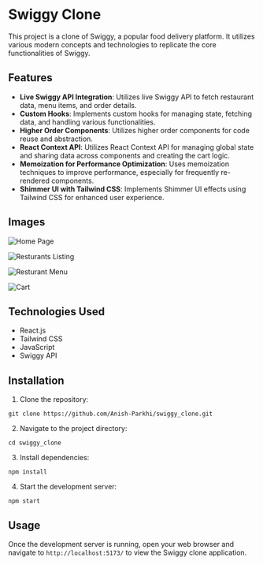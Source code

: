 # Swiggy Clone

This project is a clone of Swiggy, a popular food delivery platform. It utilizes various modern concepts and technologies to replicate the core functionalities of Swiggy.

## Features

- **Live Swiggy API Integration**: Utilizes live Swiggy API to fetch restaurant data, menu items, and order details.
- **Custom Hooks**: Implements custom hooks for managing state, fetching data, and handling various functionalities.
- **Higher Order Components**: Utilizes higher order components for code reuse and abstraction.
- **React Context API**: Utilizes React Context API for managing global state and sharing data across components and creating the cart logic.
- **Memoization for Performance Optimization**: Uses memoization techniques to improve performance, especially for frequently re-rendered components.
- **Shimmer UI with Tailwind CSS**: Implements Shimmer UI effects using Tailwind CSS for enhanced user experience.

## Images

![Home Page](https://github.com/Anish-Parkhi/swiggy_clone/assets/93964690/e3da1de6-bc2f-4780-bf77-5e5ed90bf234)

![Resturants Listing](https://github.com/Anish-Parkhi/swiggy_clone/assets/93964690/98787cf6-0bb8-4282-bcb2-8b5b98c664ad)

![Resturant Menu](https://github.com/Anish-Parkhi/swiggy_clone/assets/93964690/465b9364-eaf6-4f77-ba0d-04d12440ade8)

![Cart](https://github.com/Anish-Parkhi/swiggy_clone/assets/93964690/452cacb1-bd95-489d-a325-9d1718915f23)


## Technologies Used

- React.js
- Tailwind CSS
- JavaScript
- Swiggy API

## Installation

1. Clone the repository:

```
git clone https://github.com/Anish-Parkhi/swiggy_clone.git
```

2. Navigate to the project directory:

```
cd swiggy_clone
```

3. Install dependencies:

```
npm install
```


4. Start the development server:

```
npm start
```

## Usage

Once the development server is running, open your web browser and navigate to `http://localhost:5173/` to view the Swiggy clone application.

